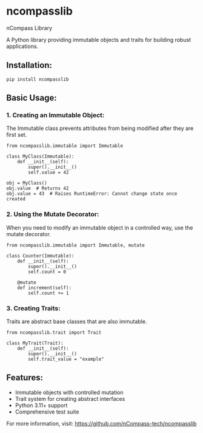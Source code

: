 # ncompasslib

nCompass Library

A Python library providing immutable objects and traits for building robust applications.

## Installation:
```
pip install ncompasslib
```

## Basic Usage:

### 1. Creating an Immutable Object:
The Immutable class prevents attributes from being modified after they are first set.

```
from ncompasslib.immutable import Immutable

class MyClass(Immutable):
    def __init__(self):
        super().__init__()
        self.value = 42

obj = MyClass()
obj.value  # Returns 42
obj.value = 43  # Raises RuntimeError: Cannot change state once created
```

### 2. Using the Mutate Decorator:
When you need to modify an immutable object in a controlled way, use the mutate decorator.

```
from ncompasslib.immutable import Immutable, mutate

class Counter(Immutable):
    def __init__(self):
        super().__init__()
        self.count = 0
        
    @mutate
    def increment(self):
        self.count += 1
```

### 3. Creating Traits:
Traits are abstract base classes that are also immutable.

```
from ncompasslib.trait import Trait

class MyTrait(Trait):
    def __init__(self):
        super().__init__()
        self.trait_value = "example"
```

## Features:
- Immutable objects with controlled mutation
- Trait system for creating abstract interfaces
- Python 3.11+ support
- Comprehensive test suite

For more information, visit:
https://github.com/nCompass-tech/ncompasslib
